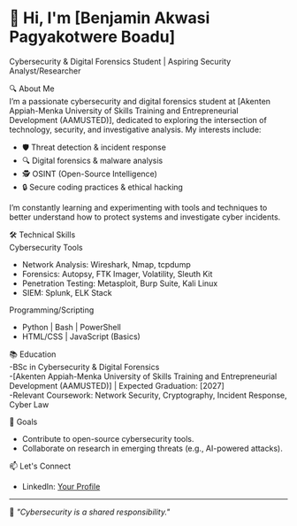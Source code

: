 # 👋 Hi, I'm [Benjamin Akwasi Pagyakotwere Boadu]  
Cybersecurity & Digital Forensics Student | Aspiring Security Analyst/Researcher  


🔍 About Me  
I’m a passionate cybersecurity and digital forensics student at [Akenten Appiah-Menka University of Skills Training and Entrepreneurial Development (AAMUSTED)], dedicated to exploring the intersection of technology, security, and investigative analysis. My interests include:  
- 🛡️ Threat detection & incident response  
- 🔍 Digital forensics & malware analysis  
- 🕵️ OSINT (Open-Source Intelligence)  
- 🔒 Secure coding practices & ethical hacking  

I’m constantly learning and experimenting with tools and techniques to better understand how to protect systems and investigate cyber incidents.

 🛠️ Technical Skills  
Cybersecurity Tools  
- Network Analysis: Wireshark, Nmap, tcpdump  
- Forensics: Autopsy, FTK Imager, Volatility, Sleuth Kit  
- Penetration Testing: Metasploit, Burp Suite, Kali Linux  
- SIEM: Splunk, ELK Stack  

Programming/Scripting 
- Python | Bash | PowerShell  
- HTML/CSS | JavaScript (Basics)  


📚 Education  
-BSc in Cybersecurity & Digital Forensics  
-[Akenten Appiah-Menka University of Skills Training and Entrepreneurial Development (AAMUSTED)] | Expected Graduation: [2027]  
-Relevant Coursework: Network Security, Cryptography, Incident Response, Cyber Law  

 🎯 Goals  
- Contribute to open-source cybersecurity tools.    
- Collaborate on research in emerging threats (e.g., AI-powered attacks).  


📫 Let's Connect  
 
- LinkedIn: [Your Profile](https://www.linkedin.com/in/benjamin-akwasi-pagyakotwere-boadu-736b56301)  


---

🔐 *"Cybersecurity is a shared responsibility."*  
